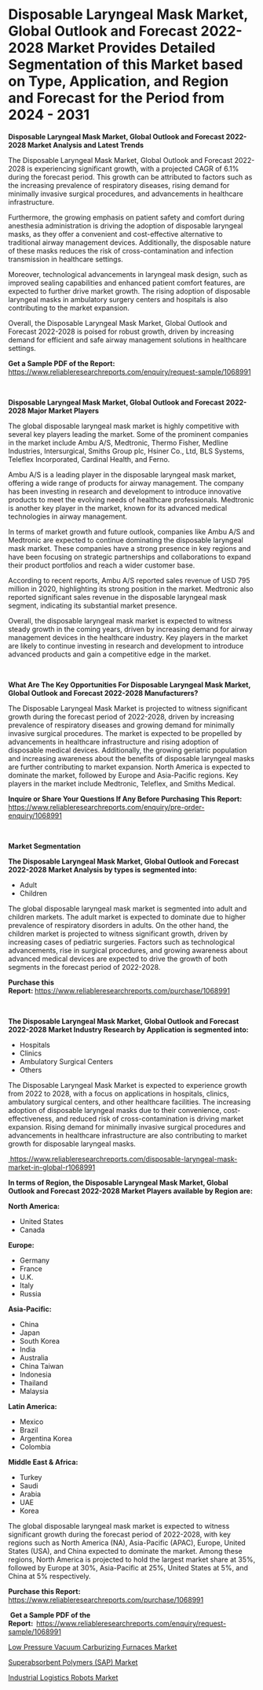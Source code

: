 <p><h1>Disposable Laryngeal Mask Market, Global Outlook and Forecast 2022-2028 Market Provides Detailed Segmentation of this Market based on Type, Application, and Region and Forecast for the Period from 2024 - 2031</h1></p><p><strong>Disposable Laryngeal Mask Market, Global Outlook and Forecast 2022-2028 Market Analysis and Latest Trends</strong></p>
<p><p>The Disposable Laryngeal Mask Market, Global Outlook and Forecast 2022-2028 is experiencing significant growth, with a projected CAGR of 6.1% during the forecast period. This growth can be attributed to factors such as the increasing prevalence of respiratory diseases, rising demand for minimally invasive surgical procedures, and advancements in healthcare infrastructure.</p><p>Furthermore, the growing emphasis on patient safety and comfort during anesthesia administration is driving the adoption of disposable laryngeal masks, as they offer a convenient and cost-effective alternative to traditional airway management devices. Additionally, the disposable nature of these masks reduces the risk of cross-contamination and infection transmission in healthcare settings.</p><p>Moreover, technological advancements in laryngeal mask design, such as improved sealing capabilities and enhanced patient comfort features, are expected to further drive market growth. The rising adoption of disposable laryngeal masks in ambulatory surgery centers and hospitals is also contributing to the market expansion.</p><p>Overall, the Disposable Laryngeal Mask Market, Global Outlook and Forecast 2022-2028 is poised for robust growth, driven by increasing demand for efficient and safe airway management solutions in healthcare settings.</p></p>
<p><strong>Get a Sample PDF of the Report:&nbsp;</strong> <a href="https://www.reliableresearchreports.com/enquiry/request-sample/1068991">https://www.reliableresearchreports.com/enquiry/request-sample/1068991</a></p>
<p>&nbsp;</p>
<p><strong>Disposable Laryngeal Mask Market, Global Outlook and Forecast 2022-2028 Major Market Players</strong></p>
<p><p>The global disposable laryngeal mask market is highly competitive with several key players leading the market. Some of the prominent companies in the market include Ambu A/S, Medtronic, Thermo Fisher, Medline Industries, Intersurgical, Smiths Group plc, Hsiner Co., Ltd, BLS Systems, Teleflex Incorporated, Cardinal Health, and Ferno.</p><p>Ambu A/S is a leading player in the disposable laryngeal mask market, offering a wide range of products for airway management. The company has been investing in research and development to introduce innovative products to meet the evolving needs of healthcare professionals. Medtronic is another key player in the market, known for its advanced medical technologies in airway management.</p><p>In terms of market growth and future outlook, companies like Ambu A/S and Medtronic are expected to continue dominating the disposable laryngeal mask market. These companies have a strong presence in key regions and have been focusing on strategic partnerships and collaborations to expand their product portfolios and reach a wider customer base.</p><p>According to recent reports, Ambu A/S reported sales revenue of USD 795 million in 2020, highlighting its strong position in the market. Medtronic also reported significant sales revenue in the disposable laryngeal mask segment, indicating its substantial market presence.</p><p>Overall, the disposable laryngeal mask market is expected to witness steady growth in the coming years, driven by increasing demand for airway management devices in the healthcare industry. Key players in the market are likely to continue investing in research and development to introduce advanced products and gain a competitive edge in the market.</p></p>
<p>&nbsp;</p>
<p><strong>What Are The Key Opportunities For Disposable Laryngeal Mask Market, Global Outlook and Forecast 2022-2028 Manufacturers?</strong></p>
<p><p>The Disposable Laryngeal Mask Market is projected to witness significant growth during the forecast period of 2022-2028, driven by increasing prevalence of respiratory diseases and growing demand for minimally invasive surgical procedures. The market is expected to be propelled by advancements in healthcare infrastructure and rising adoption of disposable medical devices. Additionally, the growing geriatric population and increasing awareness about the benefits of disposable laryngeal masks are further contributing to market expansion. North America is expected to dominate the market, followed by Europe and Asia-Pacific regions. Key players in the market include Medtronic, Teleflex, and Smiths Medical.</p></p>
<p><strong>Inquire or Share Your Questions If Any Before Purchasing This Report:</strong> <a href="https://www.reliableresearchreports.com/enquiry/pre-order-enquiry/1068991">https://www.reliableresearchreports.com/enquiry/pre-order-enquiry/1068991</a></p>
<p>&nbsp;</p>
<p><strong>Market Segmentation</strong></p>
<p><strong>The Disposable Laryngeal Mask Market, Global Outlook and Forecast 2022-2028 Market Analysis by types is segmented into:</strong></p>
<p><ul><li>Adult</li><li>Children</li></ul></p>
<p><p>The global disposable laryngeal mask market is segmented into adult and children markets. The adult market is expected to dominate due to higher prevalence of respiratory disorders in adults. On the other hand, the children market is projected to witness significant growth, driven by increasing cases of pediatric surgeries. Factors such as technological advancements, rise in surgical procedures, and growing awareness about advanced medical devices are expected to drive the growth of both segments in the forecast period of 2022-2028.</p></p>
<p><strong>Purchase this Report:&nbsp;</strong><a href="https://www.reliableresearchreports.com/purchase/1068991">https://www.reliableresearchreports.com/purchase/1068991</a></p>
<p>&nbsp;</p>
<p><strong>The Disposable Laryngeal Mask Market, Global Outlook and Forecast 2022-2028 Market Industry Research by Application is segmented into:</strong></p>
<p><ul><li>Hospitals</li><li>Clinics</li><li>Ambulatory Surgical Centers</li><li>Others</li></ul></p>
<p><p>The Disposable Laryngeal Mask Market is expected to experience growth from 2022 to 2028, with a focus on applications in hospitals, clinics, ambulatory surgical centers, and other healthcare facilities. The increasing adoption of disposable laryngeal masks due to their convenience, cost-effectiveness, and reduced risk of cross-contamination is driving market expansion. Rising demand for minimally invasive surgical procedures and advancements in healthcare infrastructure are also contributing to market growth for disposable laryngeal masks.</p></p>
<p><a href="https://www.reliableresearchreports.com/disposable-laryngeal-mask-market-in-global-r1068991">&nbsp;https://www.reliableresearchreports.com/disposable-laryngeal-mask-market-in-global-r1068991</a></p>
<p><strong>In terms of Region, the Disposable Laryngeal Mask Market, Global Outlook and Forecast 2022-2028 Market Players available by Region are:</strong></p>
<p>
    <p> <strong> North America: </strong>
        <ul>
            <li>United States</li>
            <li>Canada</li>
        </ul>
        </p> 
    <p> <strong> Europe: </strong>
        <ul>
            <li>Germany</li>
            <li>France</li>
            <li>U.K.</li>
            <li>Italy</li>
            <li>Russia</li>
        </ul>
        </p> 
    <p> <strong> Asia-Pacific: </strong>
        <ul>
            <li>China</li>
            <li>Japan</li>
            <li>South Korea</li>
            <li>India</li>
            <li>Australia</li>
            <li>China Taiwan</li>
            <li>Indonesia</li>
            <li>Thailand</li>
            <li>Malaysia</li>
        </ul>
        </p> 
    <p> <strong> Latin America: </strong>
        <ul>
            <li>Mexico</li>
            <li>Brazil</li>
            <li>Argentina Korea</li>
            <li>Colombia</li>
        </ul>
        </p> 
    <p> <strong> Middle East & Africa: </strong>
        <ul>
            <li>Turkey</li>
            <li>Saudi</li>
            <li>Arabia</li>
            <li>UAE</li>
            <li>Korea</li>
        </ul>
    </p>
    </p>
<p><p>The global disposable laryngeal mask market is expected to witness significant growth during the forecast period of 2022-2028, with key regions such as North America (NA), Asia-Pacific (APAC), Europe, United States (USA), and China expected to dominate the market. Among these regions, North America is projected to hold the largest market share at 35%, followed by Europe at 30%, Asia-Pacific at 25%, United States at 5%, and China at 5% respectively.</p></p>
<p><strong>Purchase this Report: </strong><a href="https://www.reliableresearchreports.com/purchase/1068991">https://www.reliableresearchreports.com/purchase/1068991</a></p>
<p>&nbsp;<strong>Get a Sample PDF of the Report:&nbsp;&nbsp;</strong><a href="https://www.reliableresearchreports.com/enquiry/request-sample/1068991">https://www.reliableresearchreports.com/enquiry/request-sample/1068991</a></p>
<p><strong></strong></p>
<p><p><a href="https://github.com/baileope6754/Market-Research-Report-List-1/blob/main/low-pressure-vacuum-carburizing-furnaces-market.md">Low Pressure Vacuum Carburizing Furnaces Market</a></p><p><a href="https://github.com/jakobeblake56/Market-Research-Report-List-1/blob/main/superabsorbent-polymers-sap-market.md">Superabsorbent Polymers (SAP) Market</a></p><p><a href="https://github.com/josephpullman6599/Market-Research-Report-List-1/blob/main/industrial-logistics-robots-market.md">Industrial Logistics Robots Market</a></p></p>
